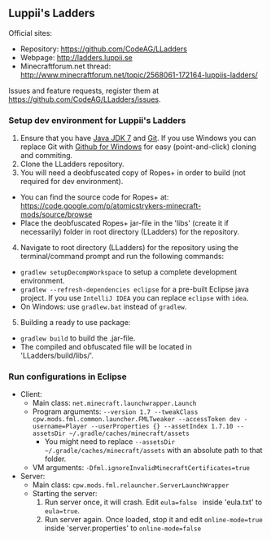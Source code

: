 ## Luppii's Ladders

Official sites:
* Repository: https://github.com/CodeAG/LLadders
* Webpage: http://ladders.luppii.se
* Minecraftforum.net thread: http://www.minecraftforum.net/topic/2568061-172164-luppiis-ladders/

Issues and feature requests, register them at https://github.com/CodeAG/LLadders/issues.

### Setup dev environment for Luppii's Ladders
1. Ensure that you have [Java JDK 7](http://www.oracle.com/technetwork/java/javase/downloads/jdk7-downloads-1880260.html) and [Git](http://git-scm.com/). If you use Windows you can replace Git with [Github for Windows](https://windows.github.com/) for easy (point-and-click) cloning and commiting.
2. Clone the LLadders repository.
3. You will need a deobfuscated copy of Ropes+ in order to build (not required for dev environment).
 * You can find the source code for Ropes+ at: https://code.google.com/p/atomicstrykers-minecraft-mods/source/browse
 * Place the deobfuscated Ropes+ jar-file in the 'libs' (create it if necessarily) folder in root directory (LLadders) for the repository.
4. Navigate to root directory (LLadders) for the repository using the terminal/command prompt and run the following commands:
 * `gradlew setupDecompWorkspace` to setup a complete development environment.
 * `gradlew --refresh-dependencies eclipse` for a pre-built Eclipse java project. If you use `IntelliJ IDEA` you can replace `eclipse` with `idea`.
 * On Windows: use `gradlew.bat` instead of `gradlew`.
5. Building a ready to use package:
 * `gradlew build` to build the .jar-file.
 * The compiled and obfuscated file will be located in 'LLadders/build/libs/'.

### Run configurations in Eclipse
* Client:
  * Main class: `net.minecraft.launchwrapper.Launch`
  * Program arguments: `--version 1.7 --tweakClass cpw.mods.fml.common.launcher.FMLTweaker --accessToken dev -username=Player --userProperties {} --assetIndex 1.7.10 --assetsDir ~/.gradle/caches/minecraft/assets`
    * You might need to replace `--assetsDir ~/.gradle/caches/minecraft/assets` with an absolute path to that folder.
  * VM arguments: `-Dfml.ignoreInvalidMinecraftCertificates=true`
* Server:
  * Main class: `cpw.mods.fml.relauncher.ServerLaunchWrapper`
  * Starting the server:
    1. Run server once, it will crash. Edit `eula=false ` inside 'eula.txt' to `eula=true`.
    2. Run server again. Once loaded, stop it and edit `online-mode=true` inside 'server.properties' to `online-mode=false`
